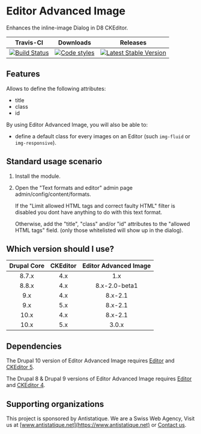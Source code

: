 # Editor Advanced Image

Enhances the inline-image Dialog in D8 CKEditor.

|       Travis-CI        |        Downloads        |         Releases         |
|:----------------------:|:-----------------------:|:------------------------:|
| [![Build Status](https://github.com/antistatique/drupal-editor-advanced-image/actions/workflows/ci.yml/badge.svg)](https://github.com/antistatique/drupal-editor-advanced-image/actions/workflows/ci.yml) | [![Code styles](https://github.com/antistatique/drupal-editor-advanced-image/actions/workflows/styles.yml/badge.svg)](https://github.com/antistatique/drupal-editor-advanced-image/actions/workflows/styles.yml) | [![Latest Stable Version](https://img.shields.io/badge/release-v2.0-blue.svg?style=flat-square)](https://www.drupal.org/project/editor_advanced_image/releases) |

## Features

Allows to define the following attributes:

- title
- class
- id

By using Editor Advanced Image, you will also be able to:

- define a default class for every images on an Editor
  (such `img-fluid` or `img-responsive`).

## Standard usage scenario

1. Install the module.
1. Open the "Text formats and editor" admin page admin/config/content/formats.

    If the "Limit allowed HTML tags and correct faulty HTML" filter is disabled
    you dont have anything to do with this text format.

    Otherwise, add the "title", "class" and/or "id" attributes to
    the "allowed HTML tags" field.
    (only those whitelisted will show up in the dialog).

## Which version should I use?

| Drupal Core | CKEditor | Editor Advanced Image |
|:-----------:|:--------:|:---------------------:|
|    8.7.x    |   4.x    |          1.x          |
|    8.8.x    |   4.x    |     8.x-2.0-beta1     |
|     9.x     |   4.x    |        8.x-2.1        |
|     9.x     |   5.x    |        8.x-2.1        |
|    10.x     |   4.x    |        8.x-2.1        |
|    10.x     |   5.x    |         3.0.x         |

## Dependencies

The Drupal 10 version of Editor Advanced Image requires
[Editor](https://www.drupal.org/project/editor) and
[CKEditor 5](https://ckeditor.com/ckeditor-5/).

The Drupal 8 & Drupal 9 versions of Editor Advanced Image requires
[Editor](https://www.drupal.org/project/editor) and
[CKEditor 4](https://www.drupal.org/project/ckeditor).

## Supporting organizations

This project is sponsored by Antistatique. We are a Swiss Web Agency,
Visit us at [www.antistatique.net](https://www.antistatique.net) or
[Contact us](mailto:info@antistatique.net).
